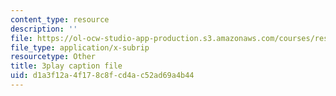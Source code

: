 ```yaml
---
content_type: resource
description: ''
file: https://ol-ocw-studio-app-production.s3.amazonaws.com/courses/res-6-012-introduction-to-probability-spring-2018/d1a3f12a4f178c8fcd4ac52ad69a4b44_yDkm9AYaczk.srt
file_type: application/x-subrip
resourcetype: Other
title: 3play caption file
uid: d1a3f12a-4f17-8c8f-cd4a-c52ad69a4b44
---
```

